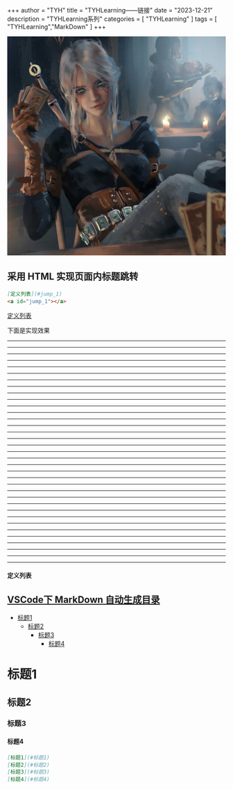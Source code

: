 +++
author = "TYH"
title = "TYHLearning——链接"
date = "2023-12-21"
description = "TYHLearning系列"
categories = [
    "TYHLearning"
]
tags = [
    "TYHLearning","MarkDown"
]
+++

![封面](1.jpg)

<h2>采用 HTML 实现页面内标题跳转</h2>

```markdown
[定义列表](#jump_1)
<a id="jump_1"></a>
```

[定义列表](#定义列表)

下面是实现效果
***
***
***
***
***
***
***
***
***
***
***
***
***
***
***
***
***
***
***
***
***
***
***
***
***
***
***
***
***
***
***
***
***
***
***

#### 定义列表

## [VSCode下 MarkDown 自动生成目录](https://blog.csdn.net/u011895157/article/details/128515188)

- [标题1](#标题1)
  - [标题2](#标题2)
    - [标题3](#标题3)
      - [标题4](#标题4)

# 标题1

## 标题2

### 标题3

#### 标题4

```markdown
[标题1](#标题1)
[标题2](#标题2)
[标题3](#标题3)
[标题4](#标题4)
```
